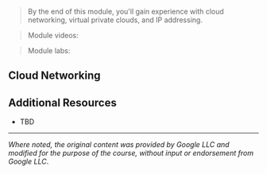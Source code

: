 > By the end of this module, you'll gain experience with cloud networking, virtual private clouds, and IP addressing.

> Module videos:

> Module labs:

## Cloud Networking

## Additional Resources

* TBD

<hr size="1" />

*Where noted, the original content was provided by Google LLC and modified for the purpose of the course, without input or endorsement from Google LLC*.